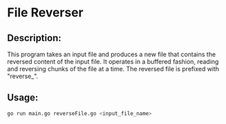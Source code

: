 # File Reverser

## Description:
This program takes an input file and produces a new file that contains the reversed content of the input file. It operates in a buffered fashion, reading and reversing chunks of the file at a time. The reversed file is prefixed with "reverse_".

## Usage:
```bash
go run main.go reverseFile.go <input_file_name>
```
